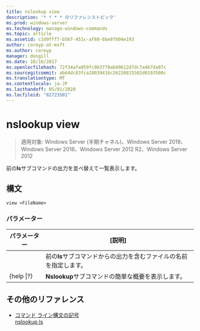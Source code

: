 ```yaml
---
title: nslookup view
description: '* * * * のリファレンストピック'
ms.prod: windows-server
ms.technology: manage-windows-commands
ms.topic: article
ms.assetid: c1d9fff7-b567-451c-af80-6be8f604e193
author: coreyp-at-msft
ms.author: coreyp
manager: dongill
ms.date: 10/16/2017
ms.openlocfilehash: 72f34afa059fc9b3778ab89612d7dc7a467da97c
ms.sourcegitcommit: ab64dc83fca28039416c26226815502d0193500c
ms.translationtype: MT
ms.contentlocale: ja-JP
ms.lasthandoff: 05/01/2020
ms.locfileid: "82723501"
---
```

# <a name="nslookup-view"></a>nslookup view

> 適用対象: Windows Server (半期チャネル)、Windows Server 2019、Windows Server 2016、Windows Server 2012 R2、Windows Server 2012

前の**ls**サブコマンドの出力を並べ替えて一覧表示します。  
## <a name="syntax"></a>構文  
```  
view <FileName>  
```  
### <a name="parameters"></a>パラメーター  

|    パラメーター    |                                            [説明]                                            |
|-----------------|---------------------------------------------------------------------------------------------------|
|   <FileName>    | 前の**ls**サブコマンドからの出力を含むファイルの名前を指定します。 |
| {help &#124;?} |                       **Nslookup**サブコマンドの簡単な概要を表示します。                       |

## <a name="additional-references"></a>その他のリファレンス  
- [コマンド ライン構文の記号](command-line-syntax-key.md)  
[nslookup ls](nslookup-ls.md)  
